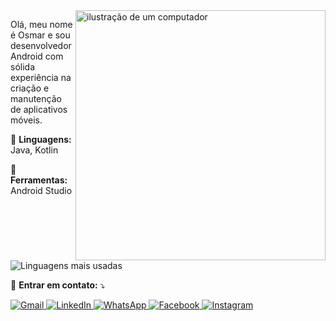 <img src="https://raw.githubusercontent.com/MicaelliMedeiros/micaellimedeiros/master/image/computer-illustration.png" alt="ilustração de um computador" width="400px" align="right">

<p align="left"> 
  Olá, meu nome é Osmar e sou desenvolvedor Android com sólida experiência na criação e manutenção de aplicativos móveis.
</p>

<p align="left">
  👅 <strong>Linguagens:</strong> Java, Kotlin
</p>

<p align="left">
  💼 <strong>Ferramentas:</strong> Android Studio
</p>


  <img align="left" src="https://github-readme-stats.vercel.app/api/top-langs/?username=osmarDesenvolvedorDeSoftware&theme=dracula&hide_border=false&include_all_commits=true&count_private=true&layout=compact" alt="Linguagens mais usadas" />
</p>

<br clear="both"/>

<p align="left">
  💌 <strong>Entrar em contato:</strong> ⤵️
</p>

<p align="left">
  <a href="mailto:osmar@osmardev.online" title="Gmail">
    <img src="https://img.shields.io/badge/-Gmail-FF0000?style=flat-square&labelColor=FF0000&logo=gmail&logoColor=white" alt="Gmail"/>
  </a>
  <a href="https://www.linkedin.com/in/osmardev" title="LinkedIn">
    <img src="https://img.shields.io/badge/-Linkedin-0e76a8?style=flat-square&logo=Linkedin&logoColor=white" alt="LinkedIn"/>
  </a>
  <a href="https://wa.me/5516996246673" title="WhatsApp">
    <img src="https://img.shields.io/badge/-WhatsApp-25d366?style=flat-square&labelColor=25d366&logo=whatsapp&logoColor=white" alt="WhatsApp"/>
  </a>
  <a href="https://www.facebook.com/osmar.cavalcante.9?mibextid=ZbWKwL" title="Facebook">
    <img src="https://img.shields.io/badge/-Facebook-3b5998?style=flat-square&labelColor=3b5998&logo=facebook&logoColor=white" alt="Facebook"/>
  </a>
  <a href="https://www.instagram.com/osmar.cavalcante.9?igsh=NjFlb2xyMWdlN3g=" title="Instagram">
    <img src="https://img.shields.io/badge/-Instagram-DF0174?style=flat-square&labelColor=DF0174&logo=instagram&logoColor=white" alt="Instagram"/>
  </a>
</p>

